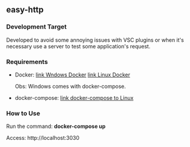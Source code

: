 <h2>easy-http</h2>
<div>
  <h3>Development Target</h3>
  <p>Developed to avoid some annoying issues with VSC plugins or when it's necessary use a server to test some application's request.</p>
</div>
<div>
  <h3>Requirements</h3>
  <ul>
    <li>Docker: 
      <a target="_blank" href="https://docs.docker.com/docker-for-windows/install/">link Wndows Docker</a>   
      <a target="_blank" href="https://docs.docker.com/engine/install/ubuntu/">link Linux Docker</a>
     <p>Obs: Windows comes with docker-compose.</p>
    </li>
  <li>docker-compose: <a target="_blank" href="https://docs.docker.com/compose/install/">link docker-compose to Linux</a></li>
  </ul>
</div>
<div>
  <h3>How to Use</h3>
  <p>Run the command: <b>docker-compose up</b></p>
  <p>Access: http://localhost:3030</p>
</div>
